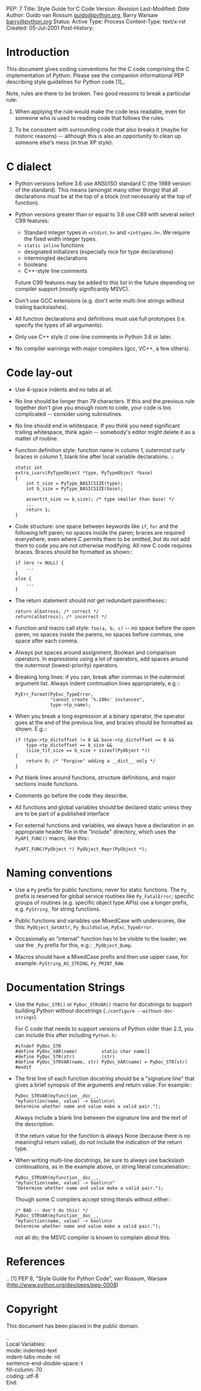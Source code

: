 PEP: 7
Title: Style Guide for C Code
Version: $Revision$
Last-Modified: $Date$
Author: Guido van Rossum <guido@python.org>, Barry Warsaw <barry@python.org>
Status: Active
Type: Process
Content-Type: text/x-rst
Created: 05-Jul-2001
Post-History:


Introduction
============

This document gives coding conventions for the C code comprising the C
implementation of Python.  Please see the companion informational PEP
describing style guidelines for Python code [1]_.

Note, rules are there to be broken.  Two good reasons to break a
particular rule:

1. When applying the rule would make the code less readable, even for
   someone who is used to reading code that follows the rules.

2. To be consistent with surrounding code that also breaks it (maybe
   for historic reasons) -- although this is also an opportunity to
   clean up someone else's mess (in true XP style).


C dialect
=========

* Python versions before 3.6 use ANSI/ISO standard C (the 1989 version
  of the standard).  This means (amongst many other things) that all
  declarations must be at the top of a block (not necessarily at the
  top of function).

* Python versions greater than or equal to 3.6 use C89 with several
  select C99 features:

  - Standard integer types in ``<stdint.h>`` and ``<inttypes.h>``. We
    require the fixed width integer types.
  - ``static inline`` functions
  - designated initializers (especially nice for type declarations)
  - intermingled declarations
  - booleans
  - C++-style line comments

  Future C99 features may be added to this list in the future
  depending on compiler support (mostly significantly MSVC).

* Don't use GCC extensions (e.g. don't write multi-line strings
  without trailing backslashes).

* All function declarations and definitions must use full prototypes
  (i.e. specify the types of all arguments).

* Only use C++ style // one-line comments in Python 3.6 or later.

* No compiler warnings with major compilers (gcc, VC++, a few others).


Code lay-out
============

* Use 4-space indents and no tabs at all.

* No line should be longer than 79 characters.  If this and the
  previous rule together don't give you enough room to code, your code
  is too complicated -- consider using subroutines.

* No line should end in whitespace.  If you think you need significant
  trailing whitespace, think again -- somebody's editor might delete
  it as a matter of routine.

* Function definition style: function name in column 1, outermost
  curly braces in column 1, blank line after local variable
  declarations.  ::

      static int
      extra_ivars(PyTypeObject *type, PyTypeObject *base)
      {
          int t_size = PyType_BASICSIZE(type);
          int b_size = PyType_BASICSIZE(base);

          assert(t_size >= b_size); /* type smaller than base! */
          ...
          return 1;
      }

* Code structure: one space between keywords like ``if``, ``for`` and
  the following left paren; no spaces inside the paren; braces are
  required everywhere, even where C permits them to be omitted, but do
  not add them to code you are not otherwise modifying.  All new C
  code requires braces.  Braces should be formatted as shown::

      if (mro != NULL) {
          ...
      }
      else {
          ...
      }

* The return statement should *not* get redundant parentheses::

      return albatross; /* correct */
      return(albatross); /* incorrect */

* Function and macro call style: ``foo(a, b, c)`` -- no space before
  the open paren, no spaces inside the parens, no spaces before
  commas, one space after each comma.

* Always put spaces around assignment, Boolean and comparison
  operators.  In expressions using a lot of operators, add spaces
  around the outermost (lowest-priority) operators.

* Breaking long lines: if you can, break after commas in the outermost
  argument list.  Always indent continuation lines appropriately,
  e.g.::

      PyErr_Format(PyExc_TypeError,
                   "cannot create '%.100s' instances",
                   type->tp_name);

* When you break a long expression at a binary operator, the
  operator goes at the end of the previous line, and braces should be
  formatted as shown.  E.g.::

      if (type->tp_dictoffset != 0 && base->tp_dictoffset == 0 &&
          type->tp_dictoffset == b_size &&
          (size_t)t_size == b_size + sizeof(PyObject *))
      {
          return 0; /* "Forgive" adding a __dict__ only */
      }

* Put blank lines around functions, structure definitions, and major
  sections inside functions.

* Comments go before the code they describe.

* All functions and global variables should be declared static unless
  they are to be part of a published interface

* For external functions and variables, we always have a declaration
  in an appropriate header file in the "Include" directory, which uses
  the ``PyAPI_FUNC()`` macro, like this::

      PyAPI_FUNC(PyObject *) PyObject_Repr(PyObject *);


Naming conventions
==================

* Use a ``Py`` prefix for public functions; never for static
  functions.  The ``Py_`` prefix is reserved for global service
  routines like ``Py_FatalError``; specific groups of routines
  (e.g. specific object type APIs) use a longer prefix,
  e.g. ``PyString_`` for string functions.

* Public functions and variables use MixedCase with underscores, like
  this: ``PyObject_GetAttr``, ``Py_BuildValue``, ``PyExc_TypeError``.

* Occasionally an "internal" function has to be visible to the loader;
  we use the ``_Py`` prefix for this, e.g.: ``_PyObject_Dump``.

* Macros should have a MixedCase prefix and then use upper case, for
  example: ``PyString_AS_STRING``, ``Py_PRINT_RAW``.


Documentation Strings
=====================

* Use the ``PyDoc_STR()`` or ``PyDoc_STRVAR()`` macro for docstrings
  to support building Python without docstrings (``./configure
  --without-doc-strings``).

  For C code that needs to support versions of Python older than 2.3,
  you can include this after including ``Python.h``::

      #ifndef PyDoc_STR
      #define PyDoc_VAR(name)         static char name[]
      #define PyDoc_STR(str)          (str)
      #define PyDoc_STRVAR(name, str) PyDoc_VAR(name) = PyDoc_STR(str)
      #endif

* The first line of each function docstring should be a "signature
  line" that gives a brief synopsis of the arguments and return value.
  For example::

      PyDoc_STRVAR(myfunction__doc__,
      "myfunction(name, value) -> bool\n\n\
      Determine whether name and value make a valid pair.");

  Always include a blank line between the signature line and the text
  of the description.

  If the return value for the function is always None (because there
  is no meaningful return value), do not include the indication of the
  return type.

* When writing multi-line docstrings, be sure to always use backslash
  continuations, as in the example above, or string literal
  concatenation::

      PyDoc_STRVAR(myfunction__doc__,
      "myfunction(name, value) -> bool\n\n"
      "Determine whether name and value make a valid pair.");

  Though some C compilers accept string literals without either::

      /* BAD -- don't do this! */
      PyDoc_STRVAR(myfunction__doc__,
      "myfunction(name, value) -> bool\n\n
      Determine whether name and value make a valid pair.");

  not all do; the MSVC compiler is known to complain about this.


References
==========

.. [1] PEP 8, "Style Guide for Python Code", van Rossum, Warsaw
       (http://www.python.org/dev/peps/pep-0008)


Copyright
=========

This document has been placed in the public domain.



..  
   Local Variables:  
   mode: indented-text  
   indent-tabs-mode: nil  
   sentence-end-double-space: t  
   fill-column: 70  
   coding: utf-8  
   End:  
